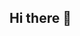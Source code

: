 ## Hi there 👋

<!--
**Reshmasri08/Reshmasri08** is a ✨ _special_ ✨ repository because its `README.md` (this file) appears on your GitHub profile.

Here are some ideas to get you started:

- 🔭 I’m currently working on ...
- 🌱 I’m currently learning ...python
- 👯 I’m looking to collaborate on ...
- 🤔 I’m looking for help with ...github
- 💬 Ask me about ...
- 📫 How to reach me: ...
- 😄 Pronouns: ...
- ⚡ Fun fact: ...
-->
